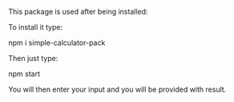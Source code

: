 This package is used after being installed:

To install it type:
   
   npm i simple-calculator-pack



Then just type:

  npm start


You will then enter your input and you will be provided with result.